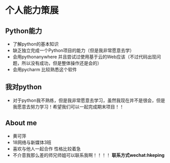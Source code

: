 # 个人能力策展


## Python能力
* 了解python的基本知识
* 缺乏独立完成一个Python项目的能力（但是我非常愿意去学）
* 会用pythonanywhere 并且尝试过使用基于云的Web应该（不过代码出现问题，所以没有成功，但是整体操作还是会的）
* 会用pycharm 比较熟悉这个软件

## 我对python
* 对于python我不熟练，但是我非常愿意去学习，虽然我现在并不是很会，但是我愿意去努力学习！希望我们可以一起完成期末项目！！

## About me
* 黄可萍
* 18网络与新媒体3班
* 喜欢与他人一起合作 性格比较着急
* 不介意我那么差的师兄师姐可以联系我啊！！！！
**联系方式wechat:hkeping**
